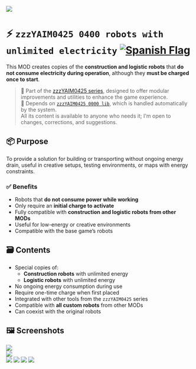 ![](https://github.com/yaim0425/zzzYAIM0425-0400-robots-with-unlimited-electricity/raw/main/thumbnail.png)

# ⚡ `zzzYAIM0425 0400 robots with unlimited electricity` [![Spanish Flag](https://flagcdn.com/20x15/es.png)](https://github.com/yaim0425/zzzYAIM0425-0400-robots-with-unlimited-electricity/blob/main/Doc/README.md)

This MOD creates copies of the **construction and logistic robots** that **do not consume electricity during operation**, although they **must be charged once to start**.

> 🧩 Part of the [zzzYAIM0425 series](https://github.com/yaim0425), designed to offer modular improvements and utilities to enhance the game experience.  
> 🔧 Depends on [`zzzYAIM0425 0000 lib`](https://github.com/yaim0425/zzzYAIM0425-0000-lib), which is handled automatically by the system.  
> All its content is available to anyone who needs it; I'm open to changes, corrections, and suggestions.

## 📦 Purpose

To provide a solution for building or transporting without ongoing energy drain, useful in creative setups, testing environments, or maps with energy constraints.

### ✅ Benefits

- Robots that **do not consume power while working**  
- Only require an **initial charge to activate**  
- Fully compatible with **construction and logistic robots from other MODs**  
- Useful for low-energy or creative environments  
- Compatible with the base game’s robots  

## 🗃️ Contents

- Special copies of:
  - **Construction robots** with unlimited energy  
  - **Logistic robots** with unlimited energy  
- No ongoing energy consumption during use  
- Require one-time charge when first placed  
- Integrated with other tools from the `zzzYAIM0425` series  
- Compatible with **all custom robots** from other MODs  
- Can coexist with the original robots  

## 🖼️ Screenshots

![](https://github.com/yaim0425/zzzYAIM0425-0400-robots-with-unlimited-electricity/raw/main/Doc/base/(1).png)  
![](https://github.com/yaim0425/zzzYAIM0425-0400-robots-with-unlimited-electricity/raw/main/Doc/base/(2).png)  
![](https://github.com/yaim0425/zzzYAIM0425-0400-robots-with-unlimited-electricity/raw/main/Doc/base/(3).png)
![](https://github.com/yaim0425/zzzYAIM0425-0400-robots-with-unlimited-electricity/raw/main/Doc/base/(4).png)
![](https://github.com/yaim0425/zzzYAIM0425-0300-robots-with-unlimited-electricity/raw/main/Doc/base/(5).png)
![](https://github.com/yaim0425/zzzYAIM0425-0300-robots-with-unlimited-electricity/raw/main/Doc/base/(6).png)

